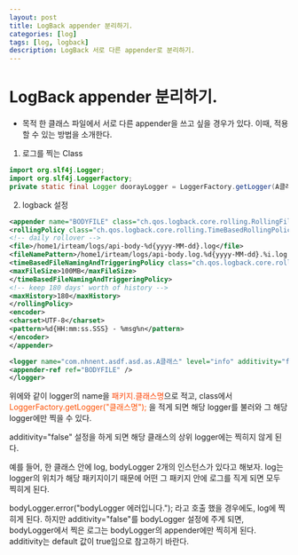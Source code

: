 ```yaml
---
layout: post
title: LogBack appender 분리하기.
categories: [log]
tags: [log, logback]
description: LogBack 서로 다른 appender로 분리하기.
---
```


# LogBack appender 분리하기.

* 목적
한 클래스 파일에서 서로 다른 appender을 쓰고 싶을 경우가 있다. 이때, 적용할 수 있는 방법을 소개한다.

1. 로그를 찍는 Class
``` java
import org.slf4j.Logger;
import org.slf4j.LoggerFactory;
private static final Logger doorayLogger = LoggerFactory.getLogger(A클래스.class);
```

2. logback 설정
``` xml
<appender name="BODYFILE" class="ch.qos.logback.core.rolling.RollingFileAppender">
<rollingPolicy class="ch.qos.logback.core.rolling.TimeBasedRollingPolicy">
<!-- daily rollover -->
<file>/home1/irteam/logs/api-body-%d{yyyy-MM-dd}.log</file>
<fileNamePattern>/home1/irteam/logs/api-body.log.%d{yyyy-MM-dd}.%i.log.gz</fileNamePattern>
<timeBasedFileNamingAndTriggeringPolicy class="ch.qos.logback.core.rolling.SizeAndTimeBasedFNATP">
<maxFileSize>100MB</maxFileSize>
</timeBasedFileNamingAndTriggeringPolicy>
<!-- keep 180 days' worth of history -->
<maxHistory>180</maxHistory>
</rollingPolicy>
<encoder>
<charset>UTF-8</charset>
<pattern>%d{HH:mm:ss.SSS} - %msg%n</pattern>
</encoder>
</appender>

<logger name="com.nhnent.asdf.asd.as.A클래스" level="info" additivity="false">
<appender-ref ref="BODYFILE" />
</logger>
```

위에와 같이 logger의 name을 <span style="color:#fd4304">패키지.클래스명</span>으로 적고, class에서 <span style="color:#fd5004">LoggerFactory.getLogger("클래스명");</span> 을 적게 되면 해당 logger를 불러와 그 해당 logger에만 찍을 수 있다.


additivity="false" 설정을 하게 되면 해당 클래스의 상위 logger에는 찍히지 않게 된다.

예를 들어, 한 클래스 안에 log, bodyLogger 2개의 인스턴스가 있다고 해보자.
log는 logger의 위치가 해당 패키지이기 때문에 어떤 그 패키지 안에 로그를 직게 되면 모두 찍히게 된다. 

bodyLogger.error("bodyLogger 에러입니다."); 라고 호출 했을 경우에도, log에 찍히게 된다.
하지만 additivity="false"를 bodyLogger 설정에 주게 되면, bodyLogger에서 찍은 로그는 bodyLogger의 appender에만 찍히게 된다.
additivity는 default 값이 true임으로 참고하기 바란다.